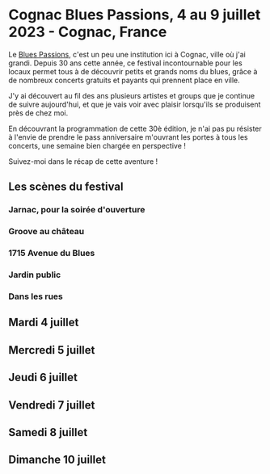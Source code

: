 # Cognac Blues Passions, 4 au 9 juillet 2023 - Cognac, France

Le [Blues Passions](https://www.bluespassions.com/), c'est un peu une institution ici à Cognac, ville où j'ai grandi.
Depuis 30 ans cette année, ce festival incontournable pour les locaux permet tous à de découvrir petits et grands noms du blues, grâce à de nombreux concerts gratuits et payants qui prennent place en ville.

J'y ai découvert au fil des ans plusieurs artistes et groups que je continue de suivre aujourd'hui, et que je vais voir avec plaisir lorsqu'ils se produisent près de chez moi.

En découvrant la programmation de cette 30è édition, je n'ai pas pu résister à l'envie de prendre le pass anniversaire m'ouvrant les portes à tous les concerts, une semaine bien chargée en perspective !

Suivez-moi dans le récap de cette aventure !

## Les scènes du festival

### Jarnac, pour la soirée d'ouverture

### Groove au château

### 1715 Avenue du Blues

### Jardin public

### Dans les rues

## Mardi 4 juillet

## Mercredi 5 juillet

## Jeudi 6 juillet

## Vendredi 7 juillet

## Samedi 8 juillet

## Dimanche 10 juillet